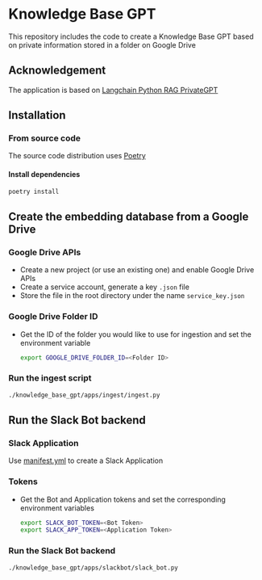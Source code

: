 # Knowledge Base GPT

This repository includes the code to create a Knowledge Base GPT based on private information stored in a folder on Google Drive

## Acknowledgement

The application is based on [Langchain Python RAG PrivateGPT](https://github.com/jmorganca/ollama/tree/main/examples/langchain-python-rag-privategpt)

## Installation

### From source code

The source code distribution uses [Poetry](https://python-poetry.org/)

#### Install dependencies

```bash
poetry install
```

## Create the embedding database from a Google Drive

### Google Drive APIs

* Create a new project (or use an existing one) and enable Google Drive APIs
* Create a service account, generate a key `.json` file
* Store the file in the root directory under the name `service_key.json`

### Google Drive Folder ID

* Get the ID of the folder you would like to use for ingestion and set the environment variable
    ```bash
    export GOOGLE_DRIVE_FOLDER_ID=<Folder ID>
    ```

### Run the ingest script

```bash
./knowledge_base_gpt/apps/ingest/ingest.py
```

## Run the Slack Bot backend

### Slack Application

Use [manifest.yml](./slack/manifest.yml) to create a Slack Application

### Tokens

* Get the Bot and Application tokens and set the corresponding environment variables
    ```bash
    export SLACK_BOT_TOKEN=<Bot Token>
    export SLACK_APP_TOKEN=<Application Token>
    ```

### Run the Slack Bot backend

```bash
./knowledge_base_gpt/apps/slackbot/slack_bot.py
```